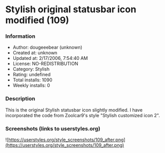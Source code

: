 # Stylish original statusbar icon modified (109)

### Information
- Author: dougeeebear (unknown)
- Created at: unknown
- Updated at: 2/17/2006, 7:54:40 AM
- License: NO-REDISTRIBUTION
- Category: Stylish
- Rating: undefined
- Total installs: 1090
- Weekly installs: 0


### Description
This is the original Stylish statusbar icon slightly modified. I have incorporated the code from Zoolcar9's style "Stylish customized icon 2".


### Screenshots (links to userstyles.org)
![https://userstyles.org/style_screenshots/109_after.png](https://userstyles.org/style_screenshots/109_after.png)



